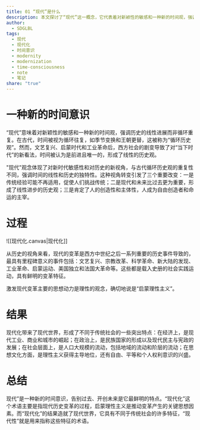 ```yaml
---
title: 01 “现代”是什么
description: 本文探讨了“现代”这一概念，它代表着对新颖性的敏感和一种新的时间观，强调历史的线性进展而非循环重复。文章分析了其与古代时间观的不同，并阐述了现代变革的过程、动力和结果。
author:
  - SDGLBL
tags:
  - 现代
  - 现代化
  - 时间意识
  - modernity
  - modernization
  - time-consciousness
  - note
  - 笔记
share: "true"
---
```



# 一种新的时间意识

“现代”意味着对新颖性的敏感和一种新的时间观，强调历史的线性进展而非循环重复。在古代，时间被视为循环往复，如季节变换和王朝更替，这被称为“循环历史观”。然而，文艺复兴、启蒙时代和工业革命后，西方社会的剧变导致了对“当下时代”的新看法，时间被认为是前进且唯一的，形成了线性的历史观。

"现代"观念体现了对新时代敏感性和对历史的新视角，与古代循环历史观的重复性不同，强调时间的线性和历史的独特性。这种视角转变引发了三个重要改变：一是传统经验可能不再适用，促使人们挑战传统；二是现代和未来比过去更为重要，形成了线性进步的历史观；三是肯定了人的创造性和主体性，人成为自由创造者和命运的主宰。

# 过程

![[现代化.canvas|现代化]]

从历史的视角来看，现代的变革是西方中世纪之后一系列重要的历史事件导致的，最具有里程碑意义的事件包括：文艺复兴、宗教改革、科学革命、新大陆的发现、工业革命、启蒙运动、美国独立和法国大革命等。这些都是载入史册的社会实践运动，具有鲜明的变革特征。

激发现代变革主要的思想动力是理性的观念，确切地说是“启蒙理性主义”。

# 结果

现代化带来了现代世界，形成了不同于传统社会的一些突出特点：在经济上，是现代工业、商业和城市的崛起；在政治上，是民族国家的形成以及现代民主与宪政的发展；在社会层面上，是人口大规模的流动，包括地域的流动和阶层的流动；在思想文化方面，是理性主义获得主导地位，还有自由、平等和个人权利意识的兴盛。

# 总结

现代”是一种新的时间意识，告别过去、开创未来是它最鲜明的特点。“现代化”这个术语主要是指现代历史变革的过程，启蒙理性主义是推动变革产生的关键思想因素。而“现代化”的结果造就了现代世界，它具有不同于传统社会的许多特征，“现代性”就是用来指称这些特征的术语。


